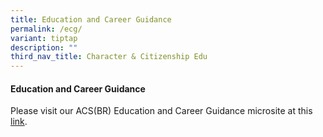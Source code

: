 ```yaml
---
title: Education and Career Guidance
permalink: /ecg/
variant: tiptap
description: ""
third_nav_title: Character & Citizenship Edu
---
```

<h4>Education and Career Guidance</h4>
<p>Please visit our ACS(BR) Education and Career Guidance microsite at this
<a href="https://acsbrecg.my.canva.site/" rel="noopener nofollow" target="_blank">link</a>.</p>